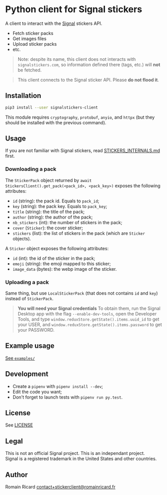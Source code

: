 # Python client for Signal stickers

A client to interact with the [Signal](https://signal.org/) stickers API.

+ Fetch sticker packs
+ Get images files
+ Upload sticker packs
+ etc.


> Note: despite its name, this client does not interacts with
> `signalstickers.com`, so information defined there (tags, etc.) will **not**
> be fetched.

> This client connects to the Signal sticker API. Please **do not flood it**.

## Installation

```bash
pip3 install --user signalstickers-client
```

This module requires `cryptography`, `protobuf`, `anyio`, and `httpx` (but they should
be installed with the previous command).
 
## Usage

If you are not familiar with Signal stickers, read
[STICKERS_INTERNALS.md](STICKERS_INTERNALS.md) first.

### Downloading a pack
The `StickerPack` object returned by `await StickersClient().get_pack(<pack_id>,
<pack_key>)` exposes the following attributes:

+ `id` (string): the pack id. Equals to `pack_id`;
+ `key` (string): the pack key. Equals to `pack_key`;
+ `title` (string): the title of the pack;
+ `author` (string): the author of the pack;
+ `nb_stickers` (int): the number of stickers in the pack;
+ `cover` (`Sticker`): the cover sticker;
+ `stickers` (list): the list of stickers in the pack (which are `Sticker`
  objects).


A `Sticker` object exposes the following attributes:

+ `id` (int): the id of the sticker in the pack;
+ `emoji` (string): the emoji mapped to this sticker;
+ `image_data` (bytes): the webp image of the sticker.


### Uploading a pack

Same thing, but use `LocalStickerPack` (that does not contains `id` and `key`)
instead of `StickerPack`.


> **You will need your Signal credentials** To obtain them, run the Signal Desktop 
> app with the flag `--enable-dev-tools`, open the Developer Tools, and type
> `window.reduxStore.getState().items.uuid_id` to get your USER, and
> `window.reduxStore.getState().items.password` to get your PASSWORD.


## Example usage

[See `examples/`](examples/)

## Development

+ Create a `pipenv` with `pipenv install --dev`;
+ Edit the code you want;
+ Don't forget to launch tests with `pipenv run py.test`.

## License

See [LICENSE](https://github.com/romainricard/signalstickers-client/blob/master/LICENSE)


## Legal

This is not an official Signal project. This is an independant project.  
Signal is a registered trademark in the United States and other countries.


## Author

Romain Ricard <contact+stickerclient@romainricard.fr>
